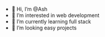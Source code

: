 - 👋 Hi, I’m @Ash
- 👀 I’m interested in web development 
- 🌱 I’m currently learning full stack 
- 💞️ I’m looking easy projects 
  

<!---
CallofAsh/CallofAsh is a ✨ special ✨ repository because its `README.md` (this file) appears on your GitHub profile.
You can click the Preview link to take a look at your changes.
--->
